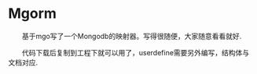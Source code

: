 # Mgorm

&emsp;&emsp;基于mgo写了一个Mongodb的映射器。写得很随便，大家随意看看就好.<br>

&emsp;&emsp;代码下载后复制到工程下就可以用了，userdefine需要另外编写，结构体与文档对应.<br>